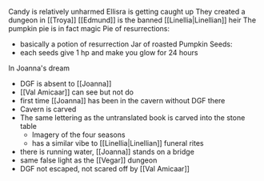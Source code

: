 Candy is relatively unharmed
Ellisra is getting caught up
They created a dungeon in [[Troya]]
[[Edmund]] is the banned [[Linellia|Linellian]] heir
The pumpkin pie is in fact magic
Pie of resurrections:
- basically a potion of resurrection
Jar of roasted Pumpkin Seeds:
- each seeds give 1 hp and make you glow for 24 hours

In Joanna's dream
- DGF is absent to [[Joanna]]
- [[Val Amicaar]] can see but not do
- first time [[Joanna]] has been in the cavern without DGF there
- Cavern is carved
- The same lettering as the untranslated book is carved into the stone table
	- Imagery of the four seasons
	- has a similar vibe to [[Linellia|Linellian]] funeral rites
- there is running water, [[Joanna]] stands on a bridge
- same false light as the [[Vegar]] dungeon
- DGF not escaped, not scared off by [[Val Amicaar]]

